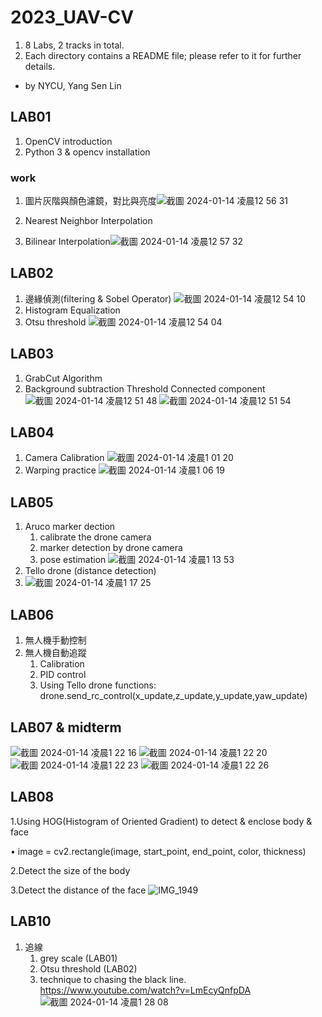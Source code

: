 # 2023_UAV-CV
1. 8 Labs, 2 tracks in total.
2. Each directory contains a README file; please refer to it for further details.
- by NYCU, Yang Sen Lin


## LAB01
1. OpenCV introduction
2. Python 3 & opencv installation
### work

  1.  圖片灰階與顏色濾鏡，對比與亮度![截圖 2024-01-14 凌晨12 56 31](https://github.com/tommy60718/2023_UAV-CV/assets/128281234/a3e3c00b-0f49-4ff4-a813-c05784e7fac4)

  2.  Nearest Neighbor Interpolation
  3.  Bilinear Interpolation![截圖 2024-01-14 凌晨12 57 32](https://github.com/tommy60718/2023_UAV-CV/assets/128281234/14321794-cf04-422b-a19d-f931ae8c0da5)


## LAB02
1. 邊緣偵測(filtering & Sobel Operator)
![截圖 2024-01-14 凌晨12 54 10](https://github.com/tommy60718/2023_UAV-CV/assets/128281234/b0636537-dd94-44ba-af3b-3b1475aaf908)
2. Histogram Equalization
3. Otsu threshold
![截圖 2024-01-14 凌晨12 54 04](https://github.com/tommy60718/2023_UAV-CV/assets/128281234/abee862d-913b-427b-95d1-4a1d51ca0506)


## LAB03
1. GrabCut Algorithm 
2. Background subtraction Threshold Connected component
![截圖 2024-01-14 凌晨12 51 48](https://github.com/tommy60718/2023_UAV-CV/assets/128281234/9c2b4983-5f53-45ea-925c-72f0d789eed4)
![截圖 2024-01-14 凌晨12 51 54](https://github.com/tommy60718/2023_UAV-CV/assets/128281234/c63f2ce0-19ad-4eb5-9411-30fa75bdebda)


## LAB04
1. Camera Calibration
![截圖 2024-01-14 凌晨1 01 20](https://github.com/tommy60718/2023_UAV-CV/assets/128281234/b9661507-d8df-4523-b7d7-09aa4168ad63)
3. Warping practice
![截圖 2024-01-14 凌晨1 06 19](https://github.com/tommy60718/2023_UAV-CV/assets/128281234/b5703b6b-d38d-4148-ad42-53882a834c19)

## LAB05
1. Aruco marker dection
   1. calibrate the drone camera
   2. marker detection by drone camera
   3. pose estimation ![截圖 2024-01-14 凌晨1 13 53](https://github.com/tommy60718/2023_UAV-CV/assets/128281234/1de20708-e45a-487b-9ec9-27fc3c3b3d5f)
2. Tello drone (distance detection)
3. ![截圖 2024-01-14 凌晨1 17 25](https://github.com/tommy60718/2023_UAV-CV/assets/128281234/7fd35d1e-c6a8-4e4a-adc3-aae4cd808ec1)

## LAB06
1. 無人機手動控制
2. 無人機自動追蹤
    1. Calibration
    2. PID control
    3. Using Tello drone functions: drone.send_rc_control(x_update,z_update,y_update,yaw_update)

## LAB07 & midterm
![截圖 2024-01-14 凌晨1 22 16](https://github.com/tommy60718/2023_UAV-CV/assets/128281234/1e6ddc58-28b6-43f6-b8f1-f00111367d7f)
![截圖 2024-01-14 凌晨1 22 20](https://github.com/tommy60718/2023_UAV-CV/assets/128281234/ee5da9bf-e557-45cd-804f-eeda30594e15)
![截圖 2024-01-14 凌晨1 22 23](https://github.com/tommy60718/2023_UAV-CV/assets/128281234/bca06d9c-c30c-4118-881f-f476f39d2d0c)
![截圖 2024-01-14 凌晨1 22 26](https://github.com/tommy60718/2023_UAV-CV/assets/128281234/c5703919-a2d1-400c-97d5-31034b8912e2)

## LAB08
1.Using HOG(Histogram of Oriented Gradient) to detect & enclose body & face

  • image = cv2.rectangle(image, start_point, end_point, color, thickness)
  
2.Detect the size of the body

3.Detect the distance of the face
![IMG_1949](https://github.com/tommy60718/2023_UAV-CV/assets/128281234/2dc1bf31-ffa4-4b88-b2f1-549f79898574)


## LAB10 
1. 追線
    1. grey scale (LAB01)
    2. Otsu threshold (LAB02)
    3. technique to chasing the black line.
        https://www.youtube.com/watch?v=LmEcyQnfpDA
       ![截圖 2024-01-14 凌晨1 28 08](https://github.com/tommy60718/2023_UAV-CV/assets/128281234/214a243a-2d42-4bc3-b3d3-cde5396709dc)


